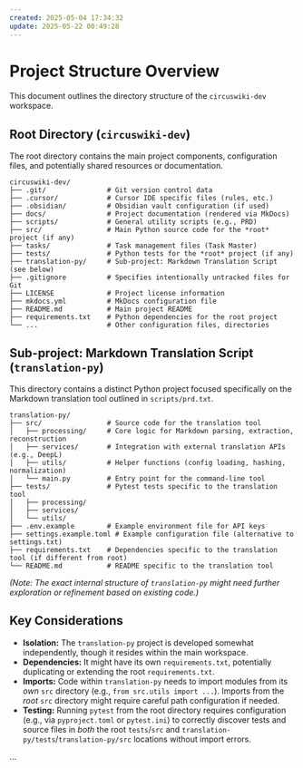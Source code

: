 ```yaml
---
created: 2025-05-04 17:34:32
update: 2025-05-22 00:49:28
---
```


# Project Structure Overview

This document outlines the directory structure of the `circuswiki-dev` workspace.

## Root Directory (`circuswiki-dev`)

The root directory contains the main project components, configuration files, and potentially shared resources or documentation.

```
circuswiki-dev/
├── .git/               # Git version control data
├── .cursor/            # Cursor IDE specific files (rules, etc.)
├── .obsidian/          # Obsidian vault configuration (if used)
├── docs/               # Project documentation (rendered via MkDocs)
├── scripts/            # General utility scripts (e.g., PRD)
├── src/                # Main Python source code for the *root* project (if any)
├── tasks/              # Task management files (Task Master)
├── tests/              # Python tests for the *root* project (if any)
├── translation-py/     # Sub-project: Markdown Translation Script (see below)
├── .gitignore          # Specifies intentionally untracked files for Git
├── LICENSE             # Project license information
├── mkdocs.yml          # MkDocs configuration file
├── README.md           # Main project README
├── requirements.txt    # Python dependencies for the root project
└── ...                 # Other configuration files, directories
```

## Sub-project: Markdown Translation Script (`translation-py`)

This directory contains a distinct Python project focused specifically on the Markdown translation tool outlined in `scripts/prd.txt`.

```
translation-py/
├── src/                # Source code for the translation tool
│   ├── processing/     # Core logic for Markdown parsing, extraction, reconstruction
│   ├── services/       # Integration with external translation APIs (e.g., DeepL)
│   ├── utils/          # Helper functions (config loading, hashing, normalization)
│   └── main.py         # Entry point for the command-line tool
├── tests/              # Pytest tests specific to the translation tool
│   ├── processing/
│   ├── services/
│   └── utils/
├── .env.example        # Example environment file for API keys
├── settings.example.toml # Example configuration file (alternative to settings.txt)
├── requirements.txt    # Dependencies specific to the translation tool (if different from root)
└── README.md           # README specific to the translation tool
```

*(Note: The exact internal structure of `translation-py` might need further exploration or refinement based on existing code.)*

## Key Considerations

*   **Isolation:** The `translation-py` project is developed somewhat independently, though it resides within the main workspace.
*   **Dependencies:** It might have its own `requirements.txt`, potentially duplicating or extending the root `requirements.txt`.
*   **Imports:** Code within `translation-py` needs to import modules from its *own* `src` directory (e.g., `from src.utils import ...`). Imports from the *root* `src` directory might require careful path configuration if needed.
*   **Testing:** Running `pytest` from the root directory requires configuration (e.g., via `pyproject.toml` or `pytest.ini`) to correctly discover tests and source files in *both* the root `tests`/`src` and `translation-py/tests`/`translation-py/src` locations without import errors. 

...